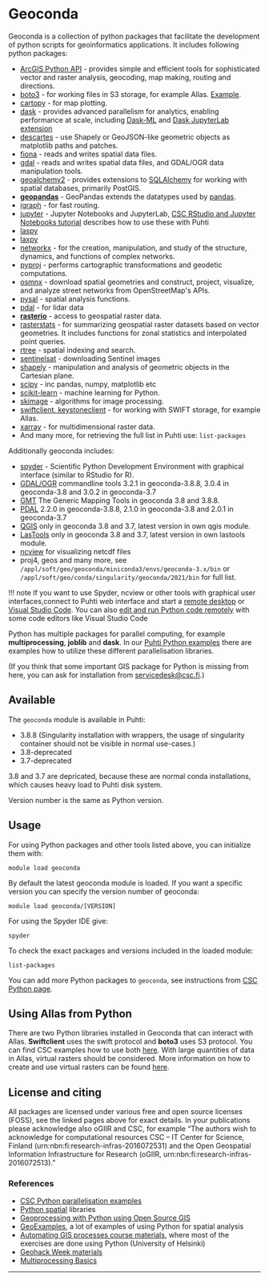 # Geoconda

Geoconda is a collection of python packages that facilitate the
development of python scripts for geoinformatics applications. It
includes following python packages:

-   [ArcGIS Python API](https://developers.arcgis.com/python/) - provides simple and efficient tools for sophisticated vector and raster analysis, geocoding, map making, routing and directions. 
-   [boto3](https://boto3.readthedocs.io) - for working files in S3 storage, for example Allas. [Example](https://github.com/csc-training/geocomputing/blob/master/python/allas/working_with_allas_from_Python_S3.py).
-   [cartopy] - for map plotting.
-   [dask](https://dask.org/) - provides advanced parallelism for analytics, enabling performance at scale, including [Dask-ML](https://ml.dask.org/) and [Dask JupyterLab extension](https://github.com/dask/dask-labextension)
-   [descartes] - use Shapely or GeoJSON-like geometric objects as matplotlib paths and patches.
-   [fiona] - reads and writes spatial data files.
-   [gdal] - reads and writes spatial data files, and GDAL/OGR data manipulation tools.
-   [geoalchemy2]  - provides extensions to [SQLAlchemy] for working with spatial databases, primarily PostGIS.
-   **[geopandas]** - GeoPandas extends the datatypes used by [pandas].
-   [igraph](https://igraph.org/python/) - for fast routing.
-   [jupyter](https://jupyter.org/) - Jupyter Notebooks and JupyterLab, [CSC RStudio and Jupyter Notebooks tutorial](../support/tutorials/rstudio-or-jupyter-notebooks.md) describes how to use these with Puhti
-   [laspy](https://pythonhosted.org/laspy/tut_part_1.html)
-   [laxpy](https://github.com/brycefrank/laxpy)
-   [networkx] - for the creation, manipulation, and study of the structure, dynamics, and functions of complex networks.
-   [pyproj] - performs cartographic transformations and geodetic computations.
-   [osmnx] - download spatial geometries and construct, project, visualize, and analyze street networks from
    OpenStreetMap's APIs.
-   [pysal] - spatial analysis functions.    
-   [pdal](https://pdal.io/) - for lidar data
-   **[rasterio]** - access to geospatial raster data.
-   [rasterstats] - for summarizing geospatial raster datasets based on
    vector geometries. It includes functions for zonal statistics and
    interpolated point queries.
-   [rtree] - spatial indexing and search.
-   [sentinelsat] - downloading Sentinel images
-   [shapely] - manipulation and analysis of geometric objects in the Cartesian plane.
-   [scipy](https://www.scipy.org/) - inc pandas, numpy, matplotlib etc
-   [scikit-learn] - machine learning for Python.
-   [skimage] -  algorithms for image processing.
-   [swiftclient, keystoneclient](https://docs.openstack.org/python-swiftclient/latest/) - for working with SWIFT storage, for example Allas.
-   [xarray](http://xarray.pydata.org) - for multidimensional raster data. 
-   And many more, for retrieving the full list in Puhti use:
    `list-packages`
    
Additionally geoconda includes:

-   [spyder] - Scientific Python Development Environment with graphical interface (similar to RStudio for R). 
-   [GDAL/OGR](../apps/gdal.md) commandline tools 3.2.1 in geoconda-3.8.8, 3.0.4 in geoconda-3.8 and 3.0.2 in geoconda-3.7
-   [GMT] The Generic Mapping Tools in geoconda 3.8 and 3.8.8.
-   [PDAL] 2.2.0 in geoconda-3.8.8, 2.1.0 in geoconda-3.8 and 2.0.1 in geoconda-3.7
-   [QGIS](../apps/qgis.md) only in geoconda 3.8 and 3.7, latest version in own qgis module.
-   [LasTools](../apps/lastools.md) only in geoconda 3.8 and 3.7, latest version in own lastools module.
-   [ncview](http://cirrus.ucsd.edu/~pierce/software/ncview/quick_intro.html) for visualizing netcdf files
-   proj4, geos and many more, see `/appl/soft/geo/geoconda/miniconda3/envs/geoconda-3.x/bin` or `/appl/soft/geo/conda/singularity/geoconda/2021/bin` for full
    list.
    
!!! note
    If you want to use Spyder, ncview or other tools with graphical user interfaces,connect to Puhti web interface and start a [remote desktop](../computing/webinterface/desktop.md) or [Visual Studio Code](../computing/webinterface/vscode.md). You can also [edit and run Python code remotely](../support/tutorials/remote-dev.md) with some code editors like Visual Studio Code

Python has multiple packages for parallel computing, for example
**multiprocessing**, **joblib** and **dask**. In our [Puhti Python examples](https://github.com/csc-training/geocomputing/tree/master/python/puhti) there are examples how to utilize these different parallelisation libraries.

(If you think that some important GIS package for Python is missing from here, you can ask for installation from servicedesk@csc.fi.)


## Available

The `geoconda` module is available in Puhti:

* 3.8.8 (Singularity installation with wrappers, the usage of singularity container should not be visible in normal use-cases.)
* 3.8-deprecated 
* 3.7-deprecated 

3.8 and 3.7 are depricated, because these are normal conda installations, which causes heavy load to Puhti disk system.

Version number is the same as Python version.

## Usage

For using Python packages and other tools listed above, you can initialize them with:

`module load geoconda`

By default the latest geoconda module is loaded. If you want a specific version you can specify the version number of geoconda:

`module load geoconda/[VERSION]`

For using the Spyder IDE give:

`spyder`

To check the exact packages and versions included in the loaded module:

`list-packages`
 
You can add more Python packages to `geoconda`, see instructions from [CSC Python page](python.md#installing-python-packages-to-existing-modules).


## Using Allas from Python

There are two Python libraries installed in Geoconda that can interact with Allas. __Swiftclient__ uses the swift protocol and __boto3__ uses S3 protocol. You can find CSC examples how to use both [here](https://github.com/csc-training/geocomputing/tree/master/python/allas). With large quantities of data in Allas, virtual rasters should be considered. More information on how to create and use virtual rasters can be found [here](https://research.csc.fi/virtual_rasters).

## License and citing

All packages are licensed under various free and open source licenses (FOSS), see the linked pages above for exact details.
In your publications please acknowledge also oGIIR and CSC, for example “The authors wish to acknowledge for computational resources CSC – IT Center for Science, Finland (urn:nbn:fi:research-infras-2016072531) and the Open Geospatial Information Infrastructure for Research (oGIIR, urn:nbn:fi:research-infras-2016072513).”

### References

-   [CSC Python parallelisation examples]
-   [Python spatial] libraries
-   [Geoprocessing with Python using Open Source GIS]
-   [GeoExamples], a lot of examples of using Python for spatial analysis
-   [Automating GIS processes course materials], where most of the exercises are done using Python (University of Helsinki)
-   [Geohack Week materials]
-   [Multiprocessing Basics]

------------------------------------------------------------------------


  [Conda]: https://conda.io/docs/
  [cartopy]: http://scitools.org.uk/cartopy/
  [descartes]: https://pypi.python.org/pypi/descartes
  [fiona]: https://pypi.python.org/pypi/Fiona
  [gdal]: https://pypi.python.org/pypi/GDAL
  [geoalchemy2]: https://geoalchemy-2.readthedocs.io/en/latest/
  [GMT]: https://www.generic-mapping-tools.org/
  [SQLAlchemy]: http://sqlalchemy.org 
  [geopandas]: http://geopandas.org/
  [pandas]: http://pandas.pydata.org 
  [networkx]: https://networkx.github.io/
  [pyproj]: https://pypi.python.org/pypi/pyproj?
  [pysal]: https://pysal.org/
  [osmnx]: https://osmnx.readthedocs.io/en/stable/index.html
  [rasterio]: https://rasterio.readthedocs.io/en/latest/
  [rasterstats]: http://pythonhosted.org/rasterstats/
  [rtree]: http://toblerity.org/rtree/
  [shapely]: https://pypi.python.org/pypi/Shapely
  [skimage]: http://scikit-image.org/
  [scikit-learn]: https://scikit-learn.org/stable/
  [pdal]: https://github.com/PDAL/python
  [snappy]: https://senbox.atlassian.net/wiki/spaces/SNAP/pages/19300362/How+to+use+the+SNAP+API+from+Python
  [SNAP]: snap.md
  [spyder]: https://docs.spyder-ide.org/
  [-X connection or NoMachine for Windows users]: ../tutorials/nomachine-usage.md
  [Conda environments]: https://conda.io/docs/user-guide/tasks/manage-environments.html#
  [Bioconda]: bioconda.md
  [Python spatial]: https://github.com/SpatialPython/spatial_python/blob/master/packages.md
  [Geoprocessing with Python using Open Source GIS]: http://www.gis.usu.edu/%7Echrisg/python/2009/
  [GeoExamples]: https://geoexamples.com/
  [Automating GIS processes course materials]: https://automating-gis-processes.github.io
  [Geohack Week materials]: https://geohackweek.github.io/schedule.html
  [Multiprocessing Basics]: https://pymotw.com/2/multiprocessing/basics.html
  [sentinelsat]: https://sentinelsat.readthedocs.io/en/stable/index.html
  [CSC Python parallelisation examples]: https://github.com/csc-training/geocomputing/tree/master/python/puhti
